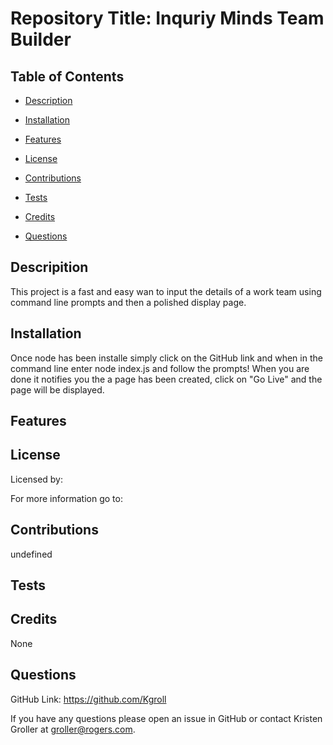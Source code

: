   
  # Repository Title:   Inquriy Minds Team Builder      
    

  ## Table of Contents

  * [Description](#description)

  * [Installation](#installation)

  * [Features](#features)

  * [License](#license)

  * [Contributions](#contributions)

  * [Tests](#tests)

  * [Credits](#credits)

  * [Questions](#questions)

  ## Descripition

  This project is a fast and easy wan to input the details of a work team using command line prompts and then a polished display page.

  ## Installation

  Once node has been installe simply click on the GitHub link and when in the command line enter node index.js and follow the prompts! When you are done it notifies you the a page has been created, click on "Go Live" and the page will be displayed.

  ## Features

  

  ## License

  Licensed by:  
  
  For more information go to:  

  ## Contributions

  undefined

  ## Tests

  

  ## Credits

  None

  ## Questions

   GitHub Link:   https://github.com/Kgroll

   If you have any questions please open an issue in GitHub or contact Kristen Groller at groller@rogers.com.
